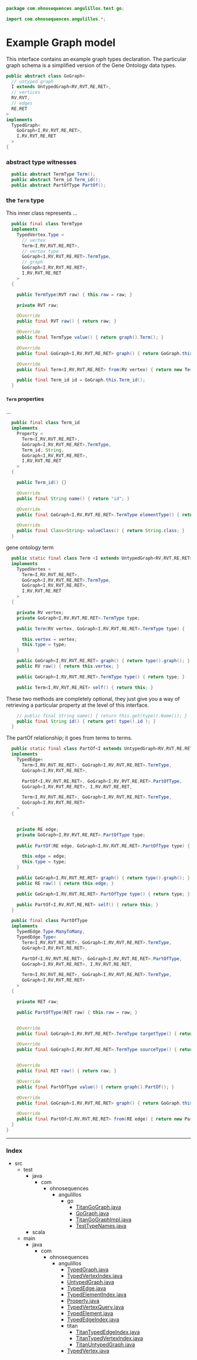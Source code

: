 
```java
package com.ohnosequences.angulillos.test.go;

import com.ohnosequences.angulillos.*;
```


# Example Graph model

This interface contains an example graph types declaration. The particular graph schema is a simplified version of the Gene Ontology data types.


```java
public abstract class GoGraph<
  // untyped graph
  I extends UntypedGraph<RV,RVT,RE,RET>, 
  // vertices
  RV,RVT,
  // edges
  RE,RET
>
implements
  TypedGraph<
    GoGraph<I,RV,RVT,RE,RET>,
    I,RV,RVT,RE,RET
  > 
{
```


### abstract type witnesses 




```java
  public abstract TermType Term();
  public abstract Term_id Term_id();
  public abstract PartOfType PartOf();
```


### the `Term` type

This inner class represents ...


```java
  public final class TermType
  implements
    TypedVertex.Type <
      // vertex
      Term<I,RV,RVT,RE,RET>,
      // vertex type
      GoGraph<I,RV,RVT,RE,RET>.TermType,
      // graph
      GoGraph<I,RV,RVT,RE,RET>,
      I,RV,RVT,RE,RET
    >
  {

    public TermType(RVT raw) { this.raw = raw; }

    private RVT raw;

    @Override
    public final RVT raw() { return raw; }

    @Override
    public final TermType value() { return graph().Term(); }

    @Override
    public final GoGraph<I,RV,RVT,RE,RET> graph() { return GoGraph.this; }

    @Override
    public final Term<I,RV,RVT,RE,RET> from(RV vertex) { return new Term<I,RV,RVT,RE,RET>(vertex, this); }

    public final Term_id id = GoGraph.this.Term_id();
  }
```


#### `Term` properties

...   


```java
  public final class Term_id
  implements 
    Property <
      Term<I,RV,RVT,RE,RET>, 
      GoGraph<I,RV,RVT,RE,RET>.TermType, 
      Term_id, String, 
      GoGraph<I,RV,RVT,RE,RET>,
      I,RV,RVT,RE,RET
    >
  {

    public Term_id() {}

    @Override
    public final String name() { return "id"; }

    @Override
    public final GoGraph<I,RV,RVT,RE,RET>.TermType elementType() { return GoGraph.this.Term(); }

    @Override
    public final Class<String> valueClass() { return String.class; }
  }
```

gene ontology term

```java
  public static final class Term <I extends UntypedGraph<RV,RVT,RE,RET>,RV,RVT,RE,RET>
  implements
    TypedVertex <
      Term<I,RV,RVT,RE,RET>,
      GoGraph<I,RV,RVT,RE,RET>.TermType,
      GoGraph<I,RV,RVT,RE,RET>,
      I,RV,RVT,RE,RET
    >
  {

    private RV vertex;
    private GoGraph<I,RV,RVT,RE,RET>.TermType type;

    public Term(RV vertex, GoGraph<I,RV,RVT,RE,RET>.TermType type) {

      this.vertex = vertex;
      this.type = type;
    }

    public GoGraph<I,RV,RVT,RE,RET> graph() { return type().graph(); }
    public RV raw() { return this.vertex; }

    public GoGraph<I,RV,RVT,RE,RET>.TermType type() { return type; } 

    public Term<I,RV,RVT,RE,RET> self() { return this; }
```


These two methods are completely optional, they just give you a way of retrieving a particular property at the level of this interface.


```java
    // public final String name() { return this.get(type().Name()); }
    public final String id() { return get( type().id ); }
  }
```


The partOf relationship; it goes from terms to terms.


```java
  public static final class PartOf<I extends UntypedGraph<RV,RVT,RE,RET>,RV,RVT,RE,RET>
  implements
    TypedEdge<
      Term<I,RV,RVT,RE,RET>, GoGraph<I,RV,RVT,RE,RET>.TermType,
      GoGraph<I,RV,RVT,RE,RET>,

      PartOf<I,RV,RVT,RE,RET>, GoGraph<I,RV,RVT,RE,RET>.PartOfType,
      GoGraph<I,RV,RVT,RE,RET>, I,RV,RVT,RE,RET, 

      Term<I,RV,RVT,RE,RET>, GoGraph<I,RV,RVT,RE,RET>.TermType,
      GoGraph<I,RV,RVT,RE,RET>
    >
  {


    private RE edge;
    private GoGraph<I,RV,RVT,RE,RET>.PartOfType type;
    
    public PartOf(RE edge, GoGraph<I,RV,RVT,RE,RET>.PartOfType type) {

      this.edge = edge;
      this.type = type;
    }

    public GoGraph<I,RV,RVT,RE,RET> graph() { return type().graph(); }
    public RE raw() { return this.edge; }

    public GoGraph<I,RV,RVT,RE,RET>.PartOfType type() { return type; } 

    public PartOf<I,RV,RVT,RE,RET> self() { return this; }
  }

  public final class PartOfType
  implements
    TypedEdge.Type.ManyToMany,
    TypedEdge.Type<
      Term<I,RV,RVT,RE,RET>, GoGraph<I,RV,RVT,RE,RET>.TermType,
      GoGraph<I,RV,RVT,RE,RET>,

      PartOf<I,RV,RVT,RE,RET>, GoGraph<I,RV,RVT,RE,RET>.PartOfType,
      GoGraph<I,RV,RVT,RE,RET>, I,RV,RVT,RE,RET, 

      Term<I,RV,RVT,RE,RET>, GoGraph<I,RV,RVT,RE,RET>.TermType,
      GoGraph<I,RV,RVT,RE,RET>
    >
  {

    private RET raw;

    public PartOfType(RET raw) { this.raw = raw; }


    @Override
    public final GoGraph<I,RV,RVT,RE,RET>.TermType targetType() { return graph().Term(); }

    @Override
    public final GoGraph<I,RV,RVT,RE,RET>.TermType sourceType() { return graph().Term(); }


    @Override
    public final RET raw() { return raw; }

    @Override
    public final PartOfType value() { return graph().PartOf(); }

    @Override
    public final GoGraph<I,RV,RVT,RE,RET> graph() { return GoGraph.this; }

    @Override
    public final PartOf<I,RV,RVT,RE,RET> from(RE edge) { return new PartOf<I,RV,RVT,RE,RET>(edge, this); }
  }
}
```


------

### Index

+ src
  + test
    + java
      + com
        + ohnosequences
          + angulillos
            + go
              + [TitanGoGraph.java][test/java/com/ohnosequences/angulillos/go/TitanGoGraph.java]
              + [GoGraph.java][test/java/com/ohnosequences/angulillos/go/GoGraph.java]
              + [TitanGoGraphImpl.java][test/java/com/ohnosequences/angulillos/go/TitanGoGraphImpl.java]
              + [TestTypeNames.java][test/java/com/ohnosequences/angulillos/go/TestTypeNames.java]
    + scala
  + main
    + java
      + com
        + ohnosequences
          + angulillos
            + [TypedGraph.java][main/java/com/ohnosequences/angulillos/TypedGraph.java]
            + [TypedVertexIndex.java][main/java/com/ohnosequences/angulillos/TypedVertexIndex.java]
            + [UntypedGraph.java][main/java/com/ohnosequences/angulillos/UntypedGraph.java]
            + [TypedEdge.java][main/java/com/ohnosequences/angulillos/TypedEdge.java]
            + [TypedElementIndex.java][main/java/com/ohnosequences/angulillos/TypedElementIndex.java]
            + [Property.java][main/java/com/ohnosequences/angulillos/Property.java]
            + [TypedVertexQuery.java][main/java/com/ohnosequences/angulillos/TypedVertexQuery.java]
            + [TypedElement.java][main/java/com/ohnosequences/angulillos/TypedElement.java]
            + [TypedEdgeIndex.java][main/java/com/ohnosequences/angulillos/TypedEdgeIndex.java]
            + titan
              + [TitanTypedEdgeIndex.java][main/java/com/ohnosequences/angulillos/titan/TitanTypedEdgeIndex.java]
              + [TitanTypedVertexIndex.java][main/java/com/ohnosequences/angulillos/titan/TitanTypedVertexIndex.java]
              + [TitanUntypedGraph.java][main/java/com/ohnosequences/angulillos/titan/TitanUntypedGraph.java]
            + [TypedVertex.java][main/java/com/ohnosequences/angulillos/TypedVertex.java]

[test/java/com/ohnosequences/angulillos/go/TitanGoGraph.java]: TitanGoGraph.java.md
[test/java/com/ohnosequences/angulillos/go/GoGraph.java]: GoGraph.java.md
[test/java/com/ohnosequences/angulillos/go/TitanGoGraphImpl.java]: TitanGoGraphImpl.java.md
[test/java/com/ohnosequences/angulillos/go/TestTypeNames.java]: TestTypeNames.java.md
[main/java/com/ohnosequences/angulillos/TypedGraph.java]: ../../../../../../main/java/com/ohnosequences/angulillos/TypedGraph.java.md
[main/java/com/ohnosequences/angulillos/TypedVertexIndex.java]: ../../../../../../main/java/com/ohnosequences/angulillos/TypedVertexIndex.java.md
[main/java/com/ohnosequences/angulillos/UntypedGraph.java]: ../../../../../../main/java/com/ohnosequences/angulillos/UntypedGraph.java.md
[main/java/com/ohnosequences/angulillos/TypedEdge.java]: ../../../../../../main/java/com/ohnosequences/angulillos/TypedEdge.java.md
[main/java/com/ohnosequences/angulillos/TypedElementIndex.java]: ../../../../../../main/java/com/ohnosequences/angulillos/TypedElementIndex.java.md
[main/java/com/ohnosequences/angulillos/Property.java]: ../../../../../../main/java/com/ohnosequences/angulillos/Property.java.md
[main/java/com/ohnosequences/angulillos/TypedVertexQuery.java]: ../../../../../../main/java/com/ohnosequences/angulillos/TypedVertexQuery.java.md
[main/java/com/ohnosequences/angulillos/TypedElement.java]: ../../../../../../main/java/com/ohnosequences/angulillos/TypedElement.java.md
[main/java/com/ohnosequences/angulillos/TypedEdgeIndex.java]: ../../../../../../main/java/com/ohnosequences/angulillos/TypedEdgeIndex.java.md
[main/java/com/ohnosequences/angulillos/titan/TitanTypedEdgeIndex.java]: ../../../../../../main/java/com/ohnosequences/angulillos/titan/TitanTypedEdgeIndex.java.md
[main/java/com/ohnosequences/angulillos/titan/TitanTypedVertexIndex.java]: ../../../../../../main/java/com/ohnosequences/angulillos/titan/TitanTypedVertexIndex.java.md
[main/java/com/ohnosequences/angulillos/titan/TitanUntypedGraph.java]: ../../../../../../main/java/com/ohnosequences/angulillos/titan/TitanUntypedGraph.java.md
[main/java/com/ohnosequences/angulillos/TypedVertex.java]: ../../../../../../main/java/com/ohnosequences/angulillos/TypedVertex.java.md